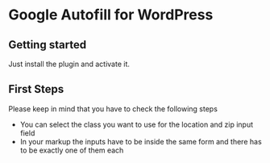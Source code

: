 # Google Autofill for WordPress

## Getting started

Just install the plugin and activate it.

## First Steps

Please keep in mind that you have to check the following steps

- You can select the class you want to use for the location and zip input field
- In your markup the inputs have to be inside the same form and there has to be exactly one of them each
